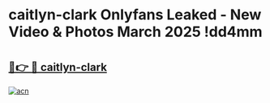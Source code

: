 # caitlyn-clark Onlyfans Leaked - New Video & Photos March 2025 !dd4mm

# <h2><a href="https://53la2y.iuczelnia.edu.pl?title=caitlyn-clark&ref=dd4mm">🔗👉 🔴 caitlyn-clark</a></h2>

[![acn](https://github.com/user-attachments/assets/0f9c940e-d8b0-45ae-aac7-cd30a18b3e1c)](https://53la2y.iuczelnia.edu.pl?title=caitlyn-clark&ref=dd4mm)

